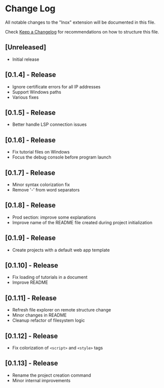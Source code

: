# Change Log

All notable changes to the "Inox" extension will be documented in this file.

Check [Keep a Changelog](http://keepachangelog.com/) for recommendations on how to structure this file.

## [Unreleased]

- Initial release

## [0.1.4] - Release

- Ignore certificate errors for all IP addresses
- Support Windows paths
- Various fixes

## [0.1.5] - Release

- Better handle LSP connection issues

## [0.1.6] - Release

- Fix tutorial files on Windows
- Focus the debug console before program launch 

## [0.1.7] - Release

- Minor syntax colorization fix
- Remove '-' from word separators

## [0.1.8] - Release

- Prod section: improve some explanations
- Improve name of the README file created during project initialization

## [0.1.9] - Release

- Create projects with a default web app template

## [0.1.10] - Release

- Fix loading of tutorials in a document
- Improve README

## [0.1.11] - Release

- Refresh file explorer on remote structure change
- Minor changes in README
- Cleanup refactor of filesystem logic

## [0.1.12] - Release

- Fix colorization of `<script>` and `<style>` tags

## [0.1.13] - Release

- Rename the project creation command
- Minor internal improvements
